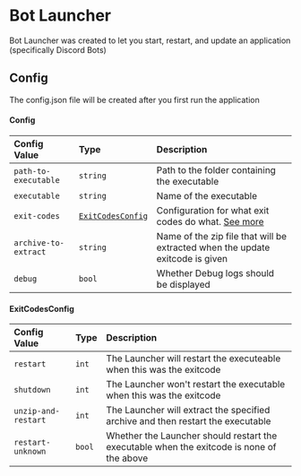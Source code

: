 # Bot Launcher

Bot Launcher was created to let you start, restart, and update an application (specifically Discord Bots)

## Config

The config.json file will be created after you first run the application

#### Config

| Config Value         | Type                                  | Description                                                                   |
|:---------------------|:--------------------------------------|:------------------------------------------------------------------------------|
| `path-to-executable` | `string`                              | Path to the folder containing the executable                                  |
| `executable`         | `string`                              | Name of the executable                                                        |
| `exit-codes`         | [`ExitCodesConfig`](#exitcodesconfig) | Configuration for what exit codes do what. [See more](#exitcodesconfig)       | 
| `archive-to-extract` | `string`                              | Name of the zip file that will be extracted when the update exitcode is given |
| `debug`              | `bool`                                | Whether Debug logs should be displayed                                        |

#### ExitCodesConfig

| Config Value        | Type   | Description                                                                               |
|:--------------------|:-------|:------------------------------------------------------------------------------------------|
| `restart`           | `int`  | The Launcher will restart the executeable when this was the exitcode                      |
| `shutdown`          | `int`  | The Launcher won't restart the executable when this was the exitcode                      |
| `unzip-and-restart` | `int`  | The Launcher will extract the specified archive and then restart the executable           |
| `restart-unknown`   | `bool` | Whether the Launcher should restart the executable when the exitcode is none of the above |

